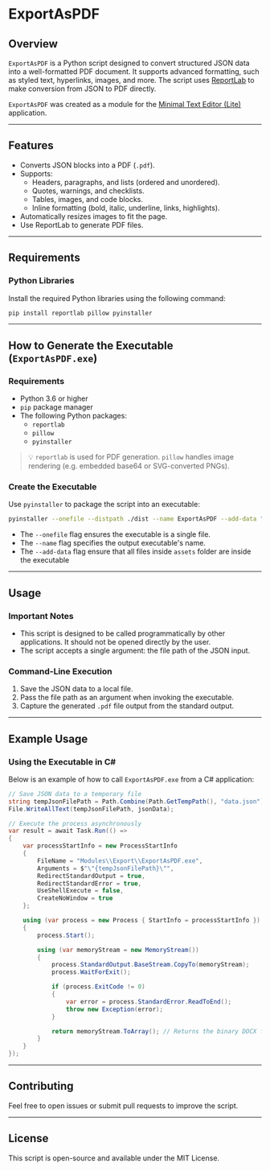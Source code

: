 
# ExportAsPDF

## Overview

`ExportAsPDF` is a Python script designed to convert structured JSON data into a well-formatted PDF document. It supports advanced formatting, such as styled text, hyperlinks, images, and more. The script uses [ReportLab](https://www.reportlab.com/) to make conversion from JSON to PDF directly.

`ExportAsPDF` was created as a module for the [Minimal Text Editor (Lite)](https://github.com/micilini/MinimalTextEditorLite) application.

---

## Features

- Converts JSON blocks into a PDF (`.pdf`).
- Supports:
  - Headers, paragraphs, and lists (ordered and unordered).
  - Quotes, warnings, and checklists.
  - Tables, images, and code blocks.
  - Inline formatting (bold, italic, underline, links, highlights).
- Automatically resizes images to fit the page.
- Use ReportLab to generate PDF files.

---

## Requirements

### Python Libraries

Install the required Python libraries using the following command:

```bash
pip install reportlab pillow pyinstaller
```

---

## How to Generate the Executable (`ExportAsPDF.exe`)

### Requirements
- Python 3.6 or higher
- `pip` package manager
- The following Python packages:
  - `reportlab`
  - `pillow`
  - `pyinstaller`

> 💡 `reportlab` is used for PDF generation. `pillow` handles image rendering (e.g. embedded base64 or SVG-converted PNGs).

### Create the Executable

Use `pyinstaller` to package the script into an executable:

   ```bash
   pyinstaller --onefile --distpath ./dist --name ExportAsPDF --add-data "assets;assets" ExportAsPDF.py
   ```
   - The `--onefile` flag ensures the executable is a single file.
   - The `--name` flag specifies the output executable's name.
   - The `--add-data` flag ensure that all files inside `assets` folder are inside the executable

---

## Usage

### Important Notes
- This script is designed to be called programmatically by other applications. It should not be opened directly by the user.
- The script accepts a single argument: the file path of the JSON input.

### Command-Line Execution

1. Save the JSON data to a local file.
2. Pass the file path as an argument when invoking the executable.
3. Capture the generated `.pdf` file output from the standard output.

---

## Example Usage

### Using the Executable in C#
Below is an example of how to call `ExportAsPDF.exe` from a C# application:

```csharp
// Save JSON data to a temporary file
string tempJsonFilePath = Path.Combine(Path.GetTempPath(), "data.json");
File.WriteAllText(tempJsonFilePath, jsonData);

// Execute the process asynchronously
var result = await Task.Run(() =>
{
    var processStartInfo = new ProcessStartInfo
    {
        FileName = "Modules\\Export\\ExportAsPDF.exe",
        Arguments = $"\"{tempJsonFilePath}\"",
        RedirectStandardOutput = true,
        RedirectStandardError = true,
        UseShellExecute = false,
        CreateNoWindow = true
    };

    using (var process = new Process { StartInfo = processStartInfo })
    {
        process.Start();

        using (var memoryStream = new MemoryStream())
        {
            process.StandardOutput.BaseStream.CopyTo(memoryStream);
            process.WaitForExit();

            if (process.ExitCode != 0)
            {
                var error = process.StandardError.ReadToEnd();
                throw new Exception(error);
            }

            return memoryStream.ToArray(); // Returns the binary DOCX file
        }
    }
});
```

---

## Contributing

Feel free to open issues or submit pull requests to improve the script.

---

## License

This script is open-source and available under the MIT License.
